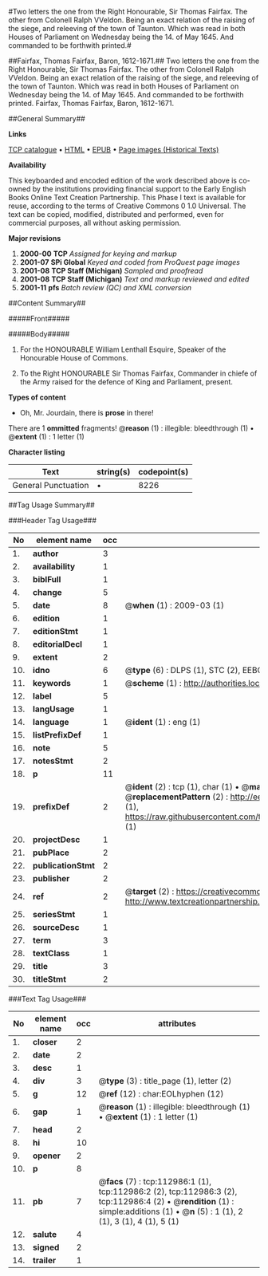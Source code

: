 #Two letters the one from the Right Honourable, Sir Thomas Fairfax. The other from Colonell Ralph VVeldon. Being an exact relation of the raising of the siege, and releeving of the town of Taunton. Which was read in both Houses of Parliament on Wednesday being the 14. of May 1645. And commanded to be forthwith printed.#

##Fairfax, Thomas Fairfax, Baron, 1612-1671.##
Two letters the one from the Right Honourable, Sir Thomas Fairfax. The other from Colonell Ralph VVeldon. Being an exact relation of the raising of the siege, and releeving of the town of Taunton. Which was read in both Houses of Parliament on Wednesday being the 14. of May 1645. And commanded to be forthwith printed.
Fairfax, Thomas Fairfax, Baron, 1612-1671.

##General Summary##

**Links**

[TCP catalogue](http://www.ota.ox.ac.uk/tcp/)  • 
[HTML](http://tei.it.ox.ac.uk/tcp/Texts-HTML/free/A40/A40715.html)  • 
[EPUB](http://tei.it.ox.ac.uk/tcp/Texts-EPUB/free/A40/A40715.epub) • 
[Page images (Historical Texts)](https://data.historicaltexts.jisc.ac.uk/view?pubId=eebo-99860860e&pageId=eebo-99860860e-112986-1)

**Availability**

This keyboarded and encoded edition of the
	       work described above is co-owned by the institutions
	       providing financial support to the Early English Books
	       Online Text Creation Partnership. This Phase I text is
	       available for reuse, according to the terms of Creative
	       Commons 0 1.0 Universal. The text can be copied,
	       modified, distributed and performed, even for
	       commercial purposes, all without asking permission.

**Major revisions**

1. __2000-00__ __TCP__ *Assigned for keying and markup*
1. __2001-07__ __SPi Global__ *Keyed and coded from ProQuest page images*
1. __2001-08__ __TCP Staff (Michigan)__ *Sampled and proofread*
1. __2001-08__ __TCP Staff (Michigan)__ *Text and markup reviewed and edited*
1. __2001-11__ __pfs__ *Batch review (QC) and XML conversion*

##Content Summary##

#####Front#####

#####Body#####

1. For the HONOURABLE William Lenthall Esquire, Speaker of the Honourable House of Commons.

1. To the Right HONOURABLE Sir Thomas Fairfax, Commander in chiefe of the Army raised for the defence of King and Parliament, present.

**Types of content**

  * Oh, Mr. Jourdain, there is **prose** in there!

There are 1 **ommitted** fragments! 
 @__reason__ (1) : illegible: bleedthrough (1)  •  @__extent__ (1) : 1 letter (1)

**Character listing**


|Text|string(s)|codepoint(s)|
|---|---|---|
|General Punctuation|•|8226|

##Tag Usage Summary##

###Header Tag Usage###

|No|element name|occ|attributes|
|---|---|---|---|
|1.|__author__|3||
|2.|__availability__|1||
|3.|__biblFull__|1||
|4.|__change__|5||
|5.|__date__|8| @__when__ (1) : 2009-03 (1)|
|6.|__edition__|1||
|7.|__editionStmt__|1||
|8.|__editorialDecl__|1||
|9.|__extent__|2||
|10.|__idno__|6| @__type__ (6) : DLPS (1), STC (2), EEBO-CITATION (1), PROQUEST (1), VID (1)|
|11.|__keywords__|1| @__scheme__ (1) : http://authorities.loc.gov/ (1)|
|12.|__label__|5||
|13.|__langUsage__|1||
|14.|__language__|1| @__ident__ (1) : eng (1)|
|15.|__listPrefixDef__|1||
|16.|__note__|5||
|17.|__notesStmt__|2||
|18.|__p__|11||
|19.|__prefixDef__|2| @__ident__ (2) : tcp (1), char (1)  •  @__matchPattern__ (2) : ([0-9\-]+):([0-9IVX]+) (1), (.+) (1)  •  @__replacementPattern__ (2) : http://eebo.chadwyck.com/downloadtiff?vid=$1&page=$2 (1), https://raw.githubusercontent.com/textcreationpartnership/Texts/master/tcpchars.xml#$1 (1)|
|20.|__projectDesc__|1||
|21.|__pubPlace__|2||
|22.|__publicationStmt__|2||
|23.|__publisher__|2||
|24.|__ref__|2| @__target__ (2) : https://creativecommons.org/publicdomain/zero/1.0/ (1), http://www.textcreationpartnership.org/docs/. (1)|
|25.|__seriesStmt__|1||
|26.|__sourceDesc__|1||
|27.|__term__|3||
|28.|__textClass__|1||
|29.|__title__|3||
|30.|__titleStmt__|2||


###Text Tag Usage###

|No|element name|occ|attributes|
|---|---|---|---|
|1.|__closer__|2||
|2.|__date__|2||
|3.|__desc__|1||
|4.|__div__|3| @__type__ (3) : title_page (1), letter (2)|
|5.|__g__|12| @__ref__ (12) : char:EOLhyphen (12)|
|6.|__gap__|1| @__reason__ (1) : illegible: bleedthrough (1)  •  @__extent__ (1) : 1 letter (1)|
|7.|__head__|2||
|8.|__hi__|10||
|9.|__opener__|2||
|10.|__p__|8||
|11.|__pb__|7| @__facs__ (7) : tcp:112986:1 (1), tcp:112986:2 (2), tcp:112986:3 (2), tcp:112986:4 (2)  •  @__rendition__ (1) : simple:additions (1)  •  @__n__ (5) : 1 (1), 2 (1), 3 (1), 4 (1), 5 (1)|
|12.|__salute__|4||
|13.|__signed__|2||
|14.|__trailer__|1||
